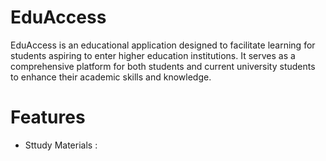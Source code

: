 # EduAccess

EduAccess is an educational application designed to facilitate learning for students aspiring to enter higher education institutions. It serves as a comprehensive platform for both students and current university students to enhance their academic skills and knowledge.

# Features
- Sttudy Materials : 
